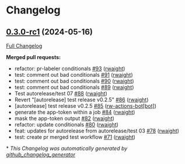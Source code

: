 # Changelog

## [0.3.0-rc1](https://github.com/rwaight/test-actions/tree/0.3.0-rc1) (2024-05-16)

[Full Changelog](https://github.com/rwaight/test-actions/compare/v0.2.4...0.3.0-rc1)

**Merged pull requests:**

- refactor: pr-labeler conditionals [\#93](https://github.com/rwaight/test-actions/pull/93) ([rwaight](https://github.com/rwaight))
- test: comment out bad conditionals [\#91](https://github.com/rwaight/test-actions/pull/91) ([rwaight](https://github.com/rwaight))
- test: comment out bad conditionals [\#90](https://github.com/rwaight/test-actions/pull/90) ([rwaight](https://github.com/rwaight))
- test: comment out bad conditionals [\#89](https://github.com/rwaight/test-actions/pull/89) ([rwaight](https://github.com/rwaight))
- Test autorelease/test 07 [\#88](https://github.com/rwaight/test-actions/pull/88) ([rwaight](https://github.com/rwaight))
- Revert "\[autorelease\] test release v0.2.5" [\#86](https://github.com/rwaight/test-actions/pull/86) ([rwaight](https://github.com/rwaight))
- \[autorelease\] test release v0.2.5 [\#85](https://github.com/rwaight/test-actions/pull/85) ([rw-actions-bot[bot]](https://github.com/apps/rw-actions-bot))
- generate the app-token within a job [\#84](https://github.com/rwaight/test-actions/pull/84) ([rwaight](https://github.com/rwaight))
- mask the app-token output [\#82](https://github.com/rwaight/test-actions/pull/82) ([rwaight](https://github.com/rwaight))
- refactor: update conditionals [\#80](https://github.com/rwaight/test-actions/pull/80) ([rwaight](https://github.com/rwaight))
- feat: updates for autorelease from autorelease/test 03 [\#78](https://github.com/rwaight/test-actions/pull/78) ([rwaight](https://github.com/rwaight))
- test: create pr merged test workflow [\#71](https://github.com/rwaight/test-actions/pull/71) ([rwaight](https://github.com/rwaight))



\* *This Changelog was automatically generated by [github_changelog_generator](https://github.com/github-changelog-generator/github-changelog-generator)*
